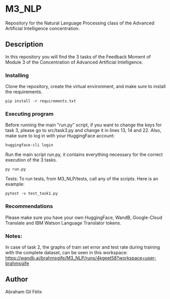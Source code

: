# M3_NLP
Repository for the Natural Language Processing class of the Advanced Artificial Intelligence concentration.


## Description
In this repository you will find the 3 tasks of the Feedback Moment of Module 3 of the Concentration of Advanced Artificial Intelligence.


### Installing
Clone the repository, create the virtual environment, and make sure to install the requirements.
```
pip install -r requirements.txt
```

### Executing program
Before running the main "run.py" script, if you want to change the keys for task 3, please go to src/task3.py and change it in lines 13, 14 and 22.
Also, make sure to log in with your HuggingFace account:
```
huggingface-cli login
```
Run the main script run.py, it contains everything necessary for the correct execution of the 3 tasks.
```
py run.py
```

Tests:
To run tests, from M3_NLP/tests, call any of the scripts. Here is an example:
```
pytest -v test_task1.py
```

### Recommendations
Please make sure you have your own HuggingFace, WandB, Google-Cloud Translate and IBM Watson Language Translator tokens.

### Notes: 
In case of task 2, the graphs of train set error and test rate during training with the complete dataset, can be seen in this workspace: https://wandb.ai/brahmsgife/M3_NLP/runs/4kgeet58?workspace=user-brahmsgife

## Author
Abraham Gil Félix
